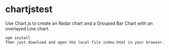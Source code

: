 # chartjstest

Use Chart.js to create an Radar chart and a Grouped Bar Chart with an overlayed Line chart.

```
npm install
Then just download and open the local file index.html in your browser.
```
